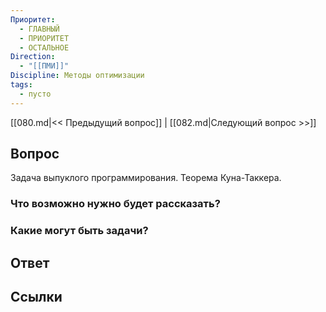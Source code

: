 ```yaml
---
Приоритет:
  - ГЛАВНЫЙ
  - ПРИОРИТЕТ
  - ОСТАЛЬНОЕ
Direction:
  - "[[ПМИ]]" 
Discipline: Методы оптимизации 
tags:
  - пусто
---
```

[[080.md|<< Предыдущий вопрос]] | [[082.md|Следующий вопрос >>]]
## Вопрос

Задача выпуклого программирования. Теорема Куна-Таккера.

### Что возможно нужно будет рассказать?

### Какие могут быть задачи?

## Ответ

## Ссылки
